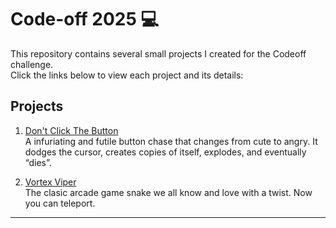 # Code-off 2025 💻

This repository contains several small projects I created for the Codeoff challenge.  
Click the links below to view each project and its details:

## Projects

1. [Don't Click The Button](./Week1-TrickyButton/README.md)  
   A infuriating and futile button chase that changes from cute to angry. It dodges the cursor, creates copies of itself, explodes, and eventually “dies”.

2. [Vortex Viper](./ArcadeGame/README.md)  
   The clasic arcade game snake we all know and love with a twist.
   Now you can teleport.



---


